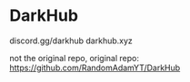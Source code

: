 # DarkHub
discord.gg/darkhub
darkhub.xyz

not the original repo, original repo: https://github.com/RandomAdamYT/DarkHub
